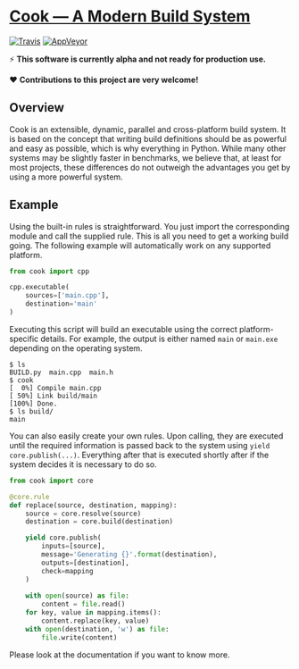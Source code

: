 # [Cook — A Modern Build System](https://getcook.org/)

[![Travis](https://api.travis-ci.org/jachris/cook.svg)](https://travis-ci.org/jachris/cook)
[![AppVeyor](https://ci.appveyor.com/api/projects/status/github/jachris/cook?svg=true)](https://ci.appveyor.com/project/jachris/cook)

:zap: **This software is currently alpha and not ready for production use.**

:heart: **Contributions to this project are very welcome!**


## Overview

Cook is an extensible, dynamic, parallel and cross-platform
build system. It is based on the concept that writing build definitions should
be as powerful and easy as possible, which is why everything in Python. While 
many other systems may be slightly faster in benchmarks, we believe that, at 
least for most projects, these differences do not outweigh the advantages you 
get by using a more powerful system.


## Example

Using the built-in rules is straightforward. You just import the corresponding 
module and call the supplied rule. This is all you need to get a working build 
going. The following example will automatically work on any supported platform.

```python
from cook import cpp

cpp.executable(
    sources=['main.cpp'],
    destination='main'
)
```

Executing this script will build an executable using the correct 
platform-specific details. For example, the output is either named `main` or 
`main.exe` depending on the operating system.

```
$ ls
BUILD.py  main.cpp  main.h
$ cook
[  0%] Compile main.cpp
[ 50%] Link build/main
[100%] Done.
$ ls build/
main
```

You can also easily create your own rules. Upon calling, they are executed 
until the required information is passed back to the system using 
`yield core.publish(...)`. Everything after that is executed shortly after if 
the system decides it is necessary to do so.

```python
from cook import core

@core.rule
def replace(source, destination, mapping):
    source = core.resolve(source)
    destination = core.build(destination)

    yield core.publish(
        inputs=[source],
        message='Generating {}'.format(destination),
        outputs=[destination],
        check=mapping
    )
    
    with open(source) as file:
        content = file.read()
    for key, value in mapping.items():
        content.replace(key, value)
    with open(destination, 'w') as file:
        file.write(content)
```

Please look at the documentation if you want to know more.
